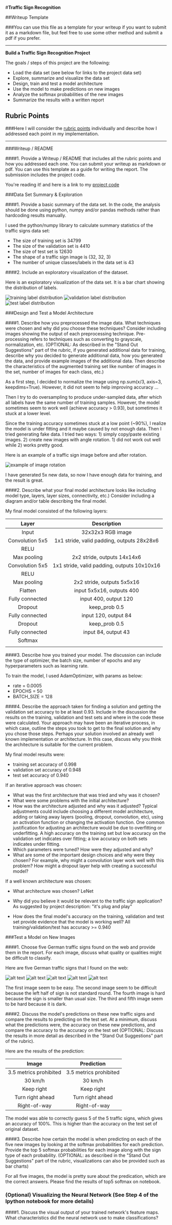 #**Traffic Sign Recognition** 

##Writeup Template

###You can use this file as a template for your writeup if you want to submit it as a markdown file, but feel free to use some other method and submit a pdf if you prefer.

---

**Build a Traffic Sign Recognition Project**

The goals / steps of this project are the following:
* Load the data set (see below for links to the project data set)
* Explore, summarize and visualize the data set
* Design, train and test a model architecture
* Use the model to make predictions on new images
* Analyze the softmax probabilities of the new images
* Summarize the results with a written report


[//]: # (Image References)

[image1]: ./examples/train_label.jpg "Training label distribution"
[image2]: ./examples/valid_label.jpg "Validation label distribution"
[image3]: ./examples/test_label.jpg "Test label distribution"
[image4]: ./examples/image_rotation.jpg "Example for image rotation"
[image5]: ./test-examples/0.jpg "Traffic sign 1"
[image6]: ./test-examples/1.jpg "Traffic sign 2"
[image7]: ./test-examples/2.jpg "Traffic sign 3"
[image8]: ./test-examples/3.jpg "Traffic sign 4"
[image9]: ./test-examples/4.jpg "Traffic sign 5"

## Rubric Points
###Here I will consider the [rubric points](https://review.udacity.com/#!/rubrics/481/view) individually and describe how I addressed each point in my implementation.  

---
###Writeup / README

####1. Provide a Writeup / README that includes all the rubric points and how you addressed each one. You can submit your writeup as markdown or pdf. You can use this template as a guide for writing the report. The submission includes the project code.

You're reading it! and here is a link to my [project code](https://github.com/udacity/CarND-Traffic-Sign-Classifier-Project/blob/master/Traffic_Sign_Classifier.ipynb)

###Data Set Summary & Exploration

####1. Provide a basic summary of the data set. In the code, the analysis should be done using python, numpy and/or pandas methods rather than hardcoding results manually.

I used the python/numpy library to calculate summary statistics of the traffic
signs data set:

* The size of training set is 34799
* The size of the validation set is 4410
* The size of test set is 12630
* The shape of a traffic sign image is (32, 32, 3)
* The number of unique classes/labels in the data set is 43

####2. Include an exploratory visualization of the dataset.

Here is an exploratory visualization of the data set. It is a bar chart showing the distribution of labels.

![training label distribution][image1]
![validation label distribution][image2]
![test label distribution][image3]

###Design and Test a Model Architecture

####1. Describe how you preprocessed the image data. What techniques were chosen and why did you choose these techniques? Consider including images showing the output of each preprocessing technique. Pre-processing refers to techniques such as converting to grayscale, normalization, etc. (OPTIONAL: As described in the "Stand Out Suggestions" part of the rubric, if you generated additional data for training, describe why you decided to generate additional data, how you generated the data, and provide example images of the additional data. Then describe the characteristics of the augmented training set like number of images in the set, number of images for each class, etc.)

As a first step, I decided to normalize the image using np.sum(x/3, axis=3, keepdims=True). However, it did not seem to help improving accuracy ...

Then I try to do oversampling to produce under-sampled data, after which all labels have the same number of training samples. However, the model sometimes seem to work well (achieve accuracy > 0.93), but sometimes it stuck at a lower level.

Since the training accuracy sometimes stuck at a low point (~90%), I realize the model is under fitting and it maybe caused by not enough data. Then I tried generating fake data. I tried two ways: 1) simply copy/paste existing images. 2) create new images with angle rotation. 1) did not work out well while 2) works pretty good.

Here is an example of a traffic sign image before and after rotation.

![example of image rotation][image4]

I have generated 5x new data, so now I have enough data for training, and the result is great.

####2. Describe what your final model architecture looks like including model type, layers, layer sizes, connectivity, etc.) Consider including a diagram and/or table describing the final model.

My final model consisted of the following layers:

| Layer         		|     Description	        					| 
|:---------------------:|:---------------------------------------------:| 
| Input         		| 32x32x3 RGB image   							| 
| Convolution 5x5     	| 1x1 stride, valid padding, outputs 28x28x6 	|
| RELU					|												|
| Max pooling	      	| 2x2 stride,  outputs 14x14x6   				|
| Convolution 5x5       | 1x1 stride, valid padding, outputs 10x10x16   |
| RELU                  |                                               |
| Max pooling           | 2x2 stride,  outputs 5x5x16                   |
| Flatten               | input 5x5x16,  outputs 400                    |
| Fully connected       | input 400, output 120    						|
| Dropout               | keep_prob 0.5                                 |
| Fully connected		| input 120, output 84        					|
| Dropout               | keep_prob 0.5                                 |
| Fully connected		| input 84, output 43       					|
| Softmax				|												|
|						|												|
 


####3. Describe how you trained your model. The discussion can include the type of optimizer, the batch size, number of epochs and any hyperparameters such as learning rate.

To train the model, I used AdamOptimizer, with params as below:
* rate = 0.0005
* EPOCHS = 50
* BATCH_SIZE = 128

####4. Describe the approach taken for finding a solution and getting the validation set accuracy to be at least 0.93. Include in the discussion the results on the training, validation and test sets and where in the code these were calculated. Your approach may have been an iterative process, in which case, outline the steps you took to get to the final solution and why you chose those steps. Perhaps your solution involved an already well known implementation or architecture. In this case, discuss why you think the architecture is suitable for the current problem.

My final model results were:
* training set accuracy of 0.998
* validation set accuracy of 0.948
* test set accuracy of 0.940

If an iterative approach was chosen:
* What was the first architecture that was tried and why was it chosen?
* What were some problems with the initial architecture?
* How was the architecture adjusted and why was it adjusted? Typical adjustments could include choosing a different model architecture, adding or taking away layers (pooling, dropout, convolution, etc), using an activation function or changing the activation function. One common justification for adjusting an architecture would be due to overfitting or underfitting. A high accuracy on the training set but low accuracy on the validation set indicates over fitting; a low accuracy on both sets indicates under fitting.
* Which parameters were tuned? How were they adjusted and why?
* What are some of the important design choices and why were they chosen? For example, why might a convolution layer work well with this problem? How might a dropout layer help with creating a successful model?

If a well known architecture was chosen:
* What architecture was chosen? 
LeNet

* Why did you believe it would be relevant to the traffic sign application?
As suggested by project description: "it's plug and play"

* How does the final model's accuracy on the training, validation and test set provide evidence that the model is working well?
All training/validation/test has accuracy >= 0.940
 

###Test a Model on New Images

####1. Choose five German traffic signs found on the web and provide them in the report. For each image, discuss what quality or qualities might be difficult to classify.

Here are five German traffic signs that I found on the web:

![alt text][image5] 
![alt text][image6] 
![alt text][image7] 
![alt text][image8] 
![alt text][image9]

The first image seem to be easy.
The second image seem to be difficult because the left half of sign is not standard round. 
The fourth image is hard because the sign is smaller than usual size.
The third and fifth image seem to be hard because it is dark.

####2. Discuss the model's predictions on these new traffic signs and compare the results to predicting on the test set. At a minimum, discuss what the predictions were, the accuracy on these new predictions, and compare the accuracy to the accuracy on the test set (OPTIONAL: Discuss the results in more detail as described in the "Stand Out Suggestions" part of the rubric).

Here are the results of the prediction:

| Image			         |     Prediction	        					| 
|:----------------------:|:--------------------------------------------:| 
| 3.5 metrics prohibited | 3.5 metrics prohibited						| 
| 30 km/h       		 | 30 km/h    									|
| Keep right	         | Keep right									|
| Turn right ahead 	     | Turn right ahead			    				|
| Right-of-way  	     | Right-of-way     							|


The model was able to correctly guess 5 of the 5 traffic signs, which gives an accuracy of 100%. This is higher than the accuracy on the test set of original dataset.

####3. Describe how certain the model is when predicting on each of the five new images by looking at the softmax probabilities for each prediction. Provide the top 5 softmax probabilities for each image along with the sign type of each probability. (OPTIONAL: as described in the "Stand Out Suggestions" part of the rubric, visualizations can also be provided such as bar charts)

For all five images, the model is pretty sure about the predication, which are the correct answers. Please find the results of top5 softmax on notebook.

### (Optional) Visualizing the Neural Network (See Step 4 of the Ipython notebook for more details)
####1. Discuss the visual output of your trained network's feature maps. What characteristics did the neural network use to make classifications?


